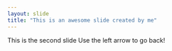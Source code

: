 ```yaml
---
layout: slide
title: "This is an awesome slide created by me"
---
```

This is the second slide
Use the left arrow to go back!